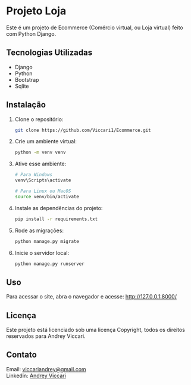 # Projeto Loja

Este é um projeto de Ecommerce (Comércio virtual, ou Loja virtual) feito com Python Django.

## Tecnologias Utilizadas
- Django
- Python
- Bootstrap
- Sqlite

## Instalação
1. Clone o repositório:
    ```bash
    git clone https://github.com/Viccari1/Ecommerce.git
    ```
2. Crie um ambiente virtual:
    ```bash
    python -m venv venv
    ```
3. Ative esse ambiente:
    ```bash
    # Para Windows
    venv\Scripts\activate

    # Para Linux ou MacOS
    source venv/bin/activate
    ```
4. Instale as dependências do projeto:
    ```bash
    pip install -r requirements.txt
    ```
5. Rode as migrações:
    ```bash
    python manage.py migrate
    ```

6. Inicie o servidor local:
    ```bash
    python manage.py runserver
    ```

## Uso
Para acessar o site, abra o navegador e acesse: http://127.0.0.1:8000/

## Licença
Este projeto está licenciado sob uma licença Copyright, todos os direitos reservados para Andrey Viccari.

## Contato
Email: viccariandrey@gmail.com <br>
Linkedin: <a href="https://www.linkedin.com/in/andrey-viccari-3a2356290/">Andrey Viccari</a>
